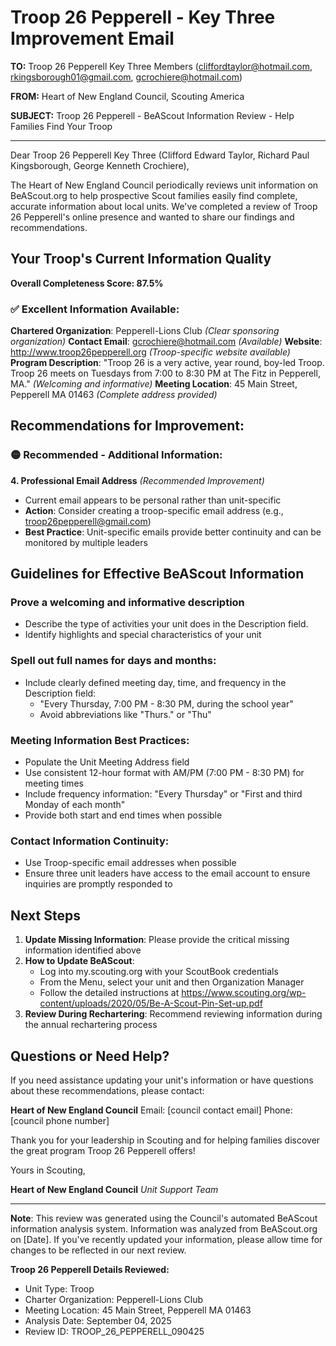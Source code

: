 # Troop 26 Pepperell - Key Three Improvement Email

**TO:** Troop 26 Pepperell Key Three Members (cliffordtaylor@hotmail.com, rkingsborough01@gmail.com, gcrochiere@hotmail.com)

**FROM:** Heart of New England Council, Scouting America

**SUBJECT:** Troop 26 Pepperell - BeAScout Information Review - Help Families Find Your Troop

---

Dear Troop 26 Pepperell Key Three (Clifford Edward Taylor, Richard Paul Kingsborough, George Kenneth Crochiere),

The Heart of New England Council periodically reviews unit information on BeAScout.org to help prospective Scout families easily find complete, accurate information about local units. We've completed a review of Troop 26 Pepperell's online presence and wanted to share our findings and recommendations.

## Your Troop's Current Information Quality

**Overall Completeness Score: 87.5%**

### ✅ **Excellent Information Available:**
**Chartered Organization**: Pepperell-Lions Club *(Clear sponsoring organization)*
**Contact Email**: gcrochiere@hotmail.com *(Available)*
**Website**: http://www.troop26pepperell.org *(Troop-specific website available)*
**Program Description**: "Troop 26 is a very active, year round, boy-led Troop. Troop 26 meets on Tuesdays from 7:00 to 8:30 PM at The Fitz in Pepperell, MA." *(Welcoming and informative)*
**Meeting Location**: 45 Main Street, Pepperell MA 01463 *(Complete address provided)*

## Recommendations for Improvement:

### 🟡 **Recommended - Additional Information:**

**4. Professional Email Address** *(Recommended Improvement)*
- Current email appears to be personal rather than unit-specific
- **Action**: Consider creating a troop-specific email address (e.g., troop26pepperell@gmail.com)
- **Best Practice**: Unit-specific emails provide better continuity and can be monitored by multiple leaders

## Guidelines for Effective BeAScout Information

### **Prove a welcoming and informative description**
- Describe the type of activities your unit does in the Description field.
- Identify highlights and special characteristics of your unit

### **Spell out full names for days and months:**
- Include clearly defined meeting day, time, and frequency in the Description field:
  - "Every Thursday, 7:00 PM - 8:30 PM, during the school year"
  - Avoid abbreviations like "Thurs." or "Thu"

### **Meeting Information Best Practices:**
- Populate the Unit Meeting Address field
- Use consistent 12-hour format with AM/PM (7:00 PM - 8:30 PM) for meeting times
- Include frequency information: "Every Thursday" or "First and third Monday of each month"
- Provide both start and end times when possible

### **Contact Information Continuity:**
- Use Troop-specific email addresses when possible
- Ensure three unit leaders have access to the email account to ensure inquiries are promptly responded to

## Next Steps

1. **Update Missing Information**: Please provide the critical missing information identified above
2. **How to Update BeAScout**: 
   - Log into my.scouting.org with your ScoutBook credentials
   - From the Menu, select your unit and then Organization Manager
   - Follow the detailed instructions at
     https://www.scouting.org/wp-content/uploads/2020/05/Be-A-Scout-Pin-Set-up.pdf
3. **Review During Rechartering**: Recommend reviewing information during the annual rechartering process

## Questions or Need Help?

If you need assistance updating your unit's information or have questions about these recommendations, please contact:

**Heart of New England Council**
Email: [council contact email]
Phone: [council phone number]

Thank you for your leadership in Scouting and for helping families discover the great program Troop 26 Pepperell offers!

Yours in Scouting,

**Heart of New England Council**
*Unit Support Team*

---

**Note**: This review was generated using the Council's automated BeAScout information analysis system. Information was analyzed from BeAScout.org on [Date]. If you've recently updated your information, please allow time for changes to be reflected in our next review.

**Troop 26 Pepperell Details Reviewed:**
- Unit Type: Troop
- Charter Organization: Pepperell-Lions Club
- Meeting Location: 45 Main Street, Pepperell MA 01463
- Analysis Date: September 04, 2025
- Review ID: TROOP_26_PEPPERELL_090425